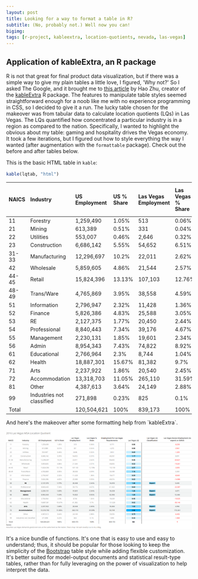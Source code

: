 ```yaml
---
layout: post
title: Looking for a way to format a table in R?
subtitle: (No, probably not.) Well now you can!
bigimg: 
tags: [r-project, kableextra, location-quotients, nevada, las-vegas]
---
```


Application of kableExtra, an R package
---------------------------------------

R is not that great for final product data visualization, but if there was a simple way to give my plain tables a little love, I figured, 'Why not?' So I asked The Google, and it brought me to [this article](https://haozhu233.github.io/kableExtra/awesome_table_in_html.html) by Hao Zhu, creator of the [kableExtra](https://CRAN.R-project.org/package=kableExtra) R package. The features to manipulate table styles seemed straightforward enough for a noob like me with no experience programming in CSS, so I decided to give it a run. The lucky table chosen for the makeover was from tabular data to calculate location quotients (LQs) in Las Vegas. The LQs quantified how concentrated a particular industry is in a region as compared to the nation. Specifically, I wanted to highlight the obvious about my table: gaming and hospitality drives the Vegas economy. It took a few iterations, but I figured out how to style everything the way I wanted (after augmentation with the `formattable` package). Check out the before and after tables below.

This is the basic HTML table in `kable`:

``` r
kable(lqtab, "html")
```

<table>
<thead>
<tr>
<th style="text-align:left;">
NAICS
</th>
<th style="text-align:left;">
Industry
</th>
<th style="text-align:left;">
US Employment
</th>
<th style="text-align:left;">
US % Share
</th>
<th style="text-align:left;">
Las Vegas Employment
</th>
<th style="text-align:left;">
Las Vegas % Share
</th>
<th style="text-align:left;">
Employment for Las Vegas Requirements
</th>
<th style="text-align:left;">
Las Vegas LQ
</th>
<th style="text-align:left;">
Las Vegas LQ Classification
</th>
<th style="text-align:left;">
Las Vegas Excess Employment (to export) or Deficit
</th>
</tr>
</thead>
<tbody>
<tr>
<td style="text-align:left;">
11
</td>
<td style="text-align:left;">
Forestry
</td>
<td style="text-align:left;">
1,259,490
</td>
<td style="text-align:left;">
1.05%
</td>
<td style="text-align:left;">
513
</td>
<td style="text-align:left;">
0.06%
</td>
<td style="text-align:left;">
8,771
</td>
<td style="text-align:left;">
0.06
</td>
<td style="text-align:left;">
</td>
<td style="text-align:left;">
-8,258
</td>
</tr>
<tr>
<td style="text-align:left;">
21
</td>
<td style="text-align:left;">
Mining
</td>
<td style="text-align:left;">
613,389
</td>
<td style="text-align:left;">
0.51%
</td>
<td style="text-align:left;">
331
</td>
<td style="text-align:left;">
0.04%
</td>
<td style="text-align:left;">
4,272
</td>
<td style="text-align:left;">
0.08
</td>
<td style="text-align:left;">
</td>
<td style="text-align:left;">
-3,941
</td>
</tr>
<tr>
<td style="text-align:left;">
22
</td>
<td style="text-align:left;">
Utilities
</td>
<td style="text-align:left;">
553,007
</td>
<td style="text-align:left;">
0.46%
</td>
<td style="text-align:left;">
2,646
</td>
<td style="text-align:left;">
0.32%
</td>
<td style="text-align:left;">
3,851
</td>
<td style="text-align:left;">
0.69
</td>
<td style="text-align:left;">
</td>
<td style="text-align:left;">
-1,205
</td>
</tr>
<tr>
<td style="text-align:left;">
23
</td>
<td style="text-align:left;">
Construction
</td>
<td style="text-align:left;">
6,686,142
</td>
<td style="text-align:left;">
5.55%
</td>
<td style="text-align:left;">
54,652
</td>
<td style="text-align:left;">
6.51%
</td>
<td style="text-align:left;">
46,561
</td>
<td style="text-align:left;">
1.17
</td>
<td style="text-align:left;">
</td>
<td style="text-align:left;">
8,091
</td>
</tr>
<tr>
<td style="text-align:left;">
31-33
</td>
<td style="text-align:left;">
Manufacturing
</td>
<td style="text-align:left;">
12,296,697
</td>
<td style="text-align:left;">
10.2%
</td>
<td style="text-align:left;">
22,011
</td>
<td style="text-align:left;">
2.62%
</td>
<td style="text-align:left;">
85,632
</td>
<td style="text-align:left;">
0.26
</td>
<td style="text-align:left;">
</td>
<td style="text-align:left;">
-63,621
</td>
</tr>
<tr>
<td style="text-align:left;">
42
</td>
<td style="text-align:left;">
Wholesale
</td>
<td style="text-align:left;">
5,859,605
</td>
<td style="text-align:left;">
4.86%
</td>
<td style="text-align:left;">
21,544
</td>
<td style="text-align:left;">
2.57%
</td>
<td style="text-align:left;">
40,805
</td>
<td style="text-align:left;">
0.53
</td>
<td style="text-align:left;">
</td>
<td style="text-align:left;">
-19,261
</td>
</tr>
<tr>
<td style="text-align:left;">
44-45
</td>
<td style="text-align:left;">
Retail
</td>
<td style="text-align:left;">
15,824,396
</td>
<td style="text-align:left;">
13.13%
</td>
<td style="text-align:left;">
107,103
</td>
<td style="text-align:left;">
12.76%
</td>
<td style="text-align:left;">
110,198
</td>
<td style="text-align:left;">
0.97
</td>
<td style="text-align:left;">
</td>
<td style="text-align:left;">
-3,095
</td>
</tr>
<tr>
<td style="text-align:left;">
48-49
</td>
<td style="text-align:left;">
Trans/Ware
</td>
<td style="text-align:left;">
4,765,869
</td>
<td style="text-align:left;">
3.95%
</td>
<td style="text-align:left;">
38,558
</td>
<td style="text-align:left;">
4.59%
</td>
<td style="text-align:left;">
33,189
</td>
<td style="text-align:left;">
1.16
</td>
<td style="text-align:left;">
</td>
<td style="text-align:left;">
5,369
</td>
</tr>
<tr>
<td style="text-align:left;">
51
</td>
<td style="text-align:left;">
Information
</td>
<td style="text-align:left;">
2,796,947
</td>
<td style="text-align:left;">
2.32%
</td>
<td style="text-align:left;">
11,428
</td>
<td style="text-align:left;">
1.36%
</td>
<td style="text-align:left;">
19,477
</td>
<td style="text-align:left;">
0.59
</td>
<td style="text-align:left;">
</td>
<td style="text-align:left;">
-8,049
</td>
</tr>
<tr>
<td style="text-align:left;">
52
</td>
<td style="text-align:left;">
Finance
</td>
<td style="text-align:left;">
5,826,386
</td>
<td style="text-align:left;">
4.83%
</td>
<td style="text-align:left;">
25,588
</td>
<td style="text-align:left;">
3.05%
</td>
<td style="text-align:left;">
40,574
</td>
<td style="text-align:left;">
0.63
</td>
<td style="text-align:left;">
</td>
<td style="text-align:left;">
-14,986
</td>
</tr>
<tr>
<td style="text-align:left;">
53
</td>
<td style="text-align:left;">
RE
</td>
<td style="text-align:left;">
2,127,375
</td>
<td style="text-align:left;">
1.77%
</td>
<td style="text-align:left;">
20,450
</td>
<td style="text-align:left;">
2.44%
</td>
<td style="text-align:left;">
14,815
</td>
<td style="text-align:left;">
1.38
</td>
<td style="text-align:left;">
Export
</td>
<td style="text-align:left;">
5,635
</td>
</tr>
<tr>
<td style="text-align:left;">
54
</td>
<td style="text-align:left;">
Professional
</td>
<td style="text-align:left;">
8,840,443
</td>
<td style="text-align:left;">
7.34%
</td>
<td style="text-align:left;">
39,176
</td>
<td style="text-align:left;">
4.67%
</td>
<td style="text-align:left;">
61,563
</td>
<td style="text-align:left;">
0.64
</td>
<td style="text-align:left;">
</td>
<td style="text-align:left;">
-22,387
</td>
</tr>
<tr>
<td style="text-align:left;">
55
</td>
<td style="text-align:left;">
Management
</td>
<td style="text-align:left;">
2,230,131
</td>
<td style="text-align:left;">
1.85%
</td>
<td style="text-align:left;">
19,601
</td>
<td style="text-align:left;">
2.34%
</td>
<td style="text-align:left;">
15,530
</td>
<td style="text-align:left;">
1.26
</td>
<td style="text-align:left;">
Export
</td>
<td style="text-align:left;">
4,071
</td>
</tr>
<tr>
<td style="text-align:left;">
56
</td>
<td style="text-align:left;">
Admin
</td>
<td style="text-align:left;">
8,954,343
</td>
<td style="text-align:left;">
7.43%
</td>
<td style="text-align:left;">
74,822
</td>
<td style="text-align:left;">
8.92%
</td>
<td style="text-align:left;">
62,356
</td>
<td style="text-align:left;">
1.20
</td>
<td style="text-align:left;">
Export
</td>
<td style="text-align:left;">
12,466
</td>
</tr>
<tr>
<td style="text-align:left;">
61
</td>
<td style="text-align:left;">
Educational
</td>
<td style="text-align:left;">
2,766,964
</td>
<td style="text-align:left;">
2.3%
</td>
<td style="text-align:left;">
8,744
</td>
<td style="text-align:left;">
1.04%
</td>
<td style="text-align:left;">
19,269
</td>
<td style="text-align:left;">
0.45
</td>
<td style="text-align:left;">
</td>
<td style="text-align:left;">
-10,525
</td>
</tr>
<tr>
<td style="text-align:left;">
62
</td>
<td style="text-align:left;">
Health
</td>
<td style="text-align:left;">
18,887,301
</td>
<td style="text-align:left;">
15.67%
</td>
<td style="text-align:left;">
81,382
</td>
<td style="text-align:left;">
9.7%
</td>
<td style="text-align:left;">
131,528
</td>
<td style="text-align:left;">
0.62
</td>
<td style="text-align:left;">
</td>
<td style="text-align:left;">
-50,146
</td>
</tr>
<tr>
<td style="text-align:left;">
71
</td>
<td style="text-align:left;">
Arts
</td>
<td style="text-align:left;">
2,237,922
</td>
<td style="text-align:left;">
1.86%
</td>
<td style="text-align:left;">
20,540
</td>
<td style="text-align:left;">
2.45%
</td>
<td style="text-align:left;">
15,584
</td>
<td style="text-align:left;">
1.32
</td>
<td style="text-align:left;">
Export
</td>
<td style="text-align:left;">
4,956
</td>
</tr>
<tr>
<td style="text-align:left;">
72
</td>
<td style="text-align:left;">
Accommodation
</td>
<td style="text-align:left;">
13,318,703
</td>
<td style="text-align:left;">
11.05%
</td>
<td style="text-align:left;">
265,110
</td>
<td style="text-align:left;">
31.59%
</td>
<td style="text-align:left;">
92,749
</td>
<td style="text-align:left;">
2.86
</td>
<td style="text-align:left;">
Export
</td>
<td style="text-align:left;">
172,361
</td>
</tr>
<tr>
<td style="text-align:left;">
81
</td>
<td style="text-align:left;">
Other
</td>
<td style="text-align:left;">
4,387,613
</td>
<td style="text-align:left;">
3.64%
</td>
<td style="text-align:left;">
24,149
</td>
<td style="text-align:left;">
2.88%
</td>
<td style="text-align:left;">
30,555
</td>
<td style="text-align:left;">
0.79
</td>
<td style="text-align:left;">
</td>
<td style="text-align:left;">
-6,406
</td>
</tr>
<tr>
<td style="text-align:left;">
99
</td>
<td style="text-align:left;">
Industries not classified
</td>
<td style="text-align:left;">
271,898
</td>
<td style="text-align:left;">
0.23%
</td>
<td style="text-align:left;">
825
</td>
<td style="text-align:left;">
0.1%
</td>
<td style="text-align:left;">
1,893
</td>
<td style="text-align:left;">
0.44
</td>
<td style="text-align:left;">
</td>
<td style="text-align:left;">
-1,068
</td>
</tr>
<tr>
<td style="text-align:left;">
Total
</td>
<td style="text-align:left;">
</td>
<td style="text-align:left;">
120,504,621
</td>
<td style="text-align:left;">
100%
</td>
<td style="text-align:left;">
839,173
</td>
<td style="text-align:left;">
100%
</td>
<td style="text-align:left;">
839,172
</td>
<td style="text-align:left;">
NA
</td>
<td style="text-align:left;">
</td>
<td style="text-align:left;">
NA
</td>
</tr>
</tbody>
</table>
And here's the makeover after some formatting help from `kableExtra`.

![after](img/after.PNG)

It's a nice bundle of functions. It's one that is easy to use and easy to understand; thus, it should be popular for those looking to keep the simplicity of the [Bootstrap](https://www.w3schools.com/bootstrap/bootstrap_tables.asp) table style while adding flexible customization. It's better suited for model-output documents and statistical result-type tables, rather than for fully leveraging on the power of visualization to help interpret the data.
